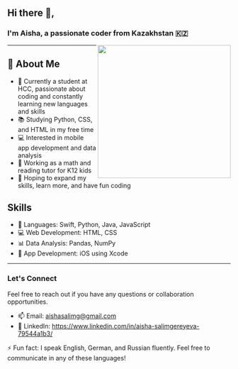 ## Hi there 👋,

### I'm Aisha, a passionate coder from Kazakhstan 🇰🇿

<img align="right" src="https://github.com/username/image.png" width="300"/>

-------
    
## 🧐 About Me
  
- 🌱 Currently a student at HCC, passionate about coding and constantly learning new languages and skills
- 📚 Studying Python, CSS, and HTML in my free time
- 💻 Interested in mobile app development and data analysis
- 🔭 Working as a math and reading tutor for K12 kids
- 👯 Hoping to expand my skills, learn more, and have fun coding
  
## Skills
  
- 🚀 Languages: Swift, Python, Java, JavaScript 
- 💻 Web Development: HTML, CSS
- 📊 Data Analysis: Pandas, NumPy
- 📲 App Development: iOS using Xcode

----------

### Let's Connect
  
Feel free to reach out if you have any questions or collaboration opportunities.
  
- 📫 Email: aishasalimg@gmail.com
- 💼 LinkedIn: https://www.linkedin.com/in/aisha-salimgereyeva-79544a1b3/
  
⚡ Fun fact: I speak English, German, and Russian fluently. Feel free to communicate in any of these languages!
 
